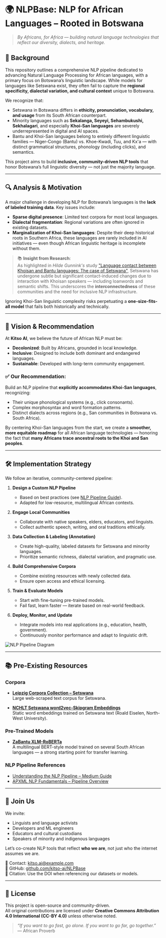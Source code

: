 # 🌍 NLPBase: NLP for African Languages – Rooted in Botswana

> *By Africans, for Africa — building natural language technologies that reflect our diversity, dialects, and heritage.*

## 📌 Background

This repository outlines a comprehensive NLP pipeline dedicated to advancing Natural Language Processing for African languages, with a primary focus on Botswana’s linguistic landscape. While models for languages like Setswana exist, they often fail to capture the **regional specificity, dialectal variation, and cultural context** unique to Botswana.

We recognize that:
- Setswana in Botswana differs in **ethicity, pronunciation, vocabulary, and usage** from its South African counterpart.
- Minority languages such as **Sekalanga, Seyeyi, Sehambukushi, Sekhalagari**, and especially **Khoi-San languages** are severely underrepresented in digital and AI spaces.
- Bantu and Khoi-San languages belong to entirely different linguistic families — Niger-Congo (Bantu) vs. Khoe-Kwadi, Tuu, and Kx'a — with distinct grammatical structures, phonology (including clicks), and semantics.

This project aims to build **inclusive, community-driven NLP tools** that honor Botswana’s full linguistic diversity — not just the majority language.

---

## 🔍 Analysis & Motivation

A major challenge in developing NLP for Botswana’s languages is the **lack of labeled training data**. Key issues include:

- **Sparse digital presence**: Limited text corpora for most local languages.
- **Dialectal fragmentation**: Regional variations are often ignored in existing datasets.
- **Marginalization of Khoi-San languages**: Despite their deep historical roots in Southern Africa, these languages are rarely included in AI initiatives — even though African linguistic heritage is incomplete without them.

> 📚 **Insight from Research**:  
> As highlighted in *Hilde Gunnink's* study ["Language contact between Khoisan and Bantu languages: The case of Setswana"](https://doi.org/10.2989/16073614.2020.1737158), Setswana has undergone subtle but significant contact-induced changes due to interaction with Khoisan speakers — including loanwords and semantic shifts. This underscores the **interconnectedness** of these communities and the need for inclusive NLP infrastructure.

Ignoring Khoi-San linguistic complexity risks perpetuating a **one-size-fits-all model** that fails both historically and technically.

---

## 🎯 Vision & Recommendation

At **Kitso AI**, we believe the future of African NLP must be:
- **Decolonized**: Built by Africans, grounded in local knowledge.
- **Inclusive**: Designed to include both dominant and endangered languages.
- **Sustainable**: Developed with long-term community engagement.

### ✅ Our Recommendation:
Build an NLP pipeline that **explicitly accommodates Khoi-San languages**, recognizing:
- Their unique phonological systems (e.g., click consonants).
- Complex morphosyntax and word formation patterns.
- Distinct dialects across regions (e.g., San communities in Botswana vs. South Africa).

By centering Khoi-San languages from the start, we create a **smoother, more equitable roadmap** for all African language technologies — honoring the fact that **many Africans trace ancestral roots to the Khoi and San peoples**.

---

## 🛠️ Implementation Strategy

We follow an iterative, community-centered pipeline:

1. **Design a Custom NLP Pipeline**
   - Based on best practices (see [NLP Pipeline Guide](https://medium.com/@asjad_ali/understanding-the-nlp-pipeline-a-comprehensive-guide-828b2b3cd4e2)).
   - Adapted for low-resource, multilingual African contexts.

2. **Engage Local Communities**
   - Collaborate with native speakers, elders, educators, and linguists.
   - Collect authentic speech, writing, and oral traditions ethically.

3. **Data Collection & Labeling (Annotation)**
   - Create high-quality, labeled datasets for Setswana and minority languages.
   - Prioritize semantic richness, dialectal variation, and pragmatic use.

4. **Build Comprehensive Corpora**
   - Combine existing resources with newly collected data.
   - Ensure open access and ethical licensing.

5. **Train & Evaluate Models**
   - Start with fine-tuning pre-trained models.
   - Fail fast, learn faster — iterate based on real-world feedback.

6. **Deploy, Monitor, and Update**
   - Integrate models into real applications (e.g., education, health, government).
   - Continuously monitor performance and adapt to linguistic drift.

![NLP Pipeline Diagram](attachment:61efdd46-6b34-4a18-8b51-cbc6b1a90047:image.png)

---

## 📚 Pre-Existing Resources

### Corpora
- [**Leipzig Corpora Collection – Setswana**](https://wortschatz.uni-leipzig.de/en/download/Tswana)  
  Large web-scraped text corpus for Setswana.
  
- [**NCHLT Setswana word2vec-Skipgram Embeddings**](https://repo.sadilar.org/items/84309f04-139f-472f-80d6-44f8b6d8ab78)  
  Static word embeddings trained on Setswana text (Roald Eiselen, North-West University).

### Pre-Trained Models
- [**ZaBantu XLM-RoBERTa**](https://huggingface.co/dsfsi/zabantu-xlm-roberta)  
  A multilingual BERT-style model trained on several South African languages — a strong starting point for transfer learning.

### NLP Pipeline References
- [Understanding the NLP Pipeline – Medium Guide](https://medium.com/@asjad_ali/understanding-the-nlp-pipeline-a-comprehensive-guide-828b2b3cd4e2)
- [APXML NLP Fundamentals – Pipeline Overview](https://apxml.com/courses/nlp-fundamentals/chapter-1-nlp-text-processing-techniques/nlp-pipeline-overview)

---

## 🤝 Join Us

We invite:
- Linguists and language activists
- Developers and ML engineers
- Educators and cultural custodians
- Speakers of minority and indigenous languages

Let’s co-create NLP tools that reflect **who we are**, not just who the internet assumes we are.

💬 Contact: [kitso.ai@example.com](mailto:kitso.ai@gmail.com)  
🐙 GitHub: [github.com/kitso-ai/NLPBase](https://github.com/kitso-ai/NLPBase)  
🔖 Citation: Use the DOI when referencing our datasets or models.

---

## 📜 License

This project is open-source and community-driven.  
All original contributions are licensed under **Creative Commons Attribution 4.0 International (CC-BY 4.0)** unless otherwise noted.

> *“If you want to go fast, go alone. If you want to go far, go together.”*  
> — African Proverb